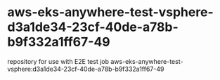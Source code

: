 # aws-eks-anywhere-test-vsphere-d3a1de34-23cf-40de-a78b-b9f332a1ff67-49
repository for use with E2E test job aws-eks-anywhere-test-vsphere:d3a1de34-23cf-40de-a78b-b9f332a1ff67-49
